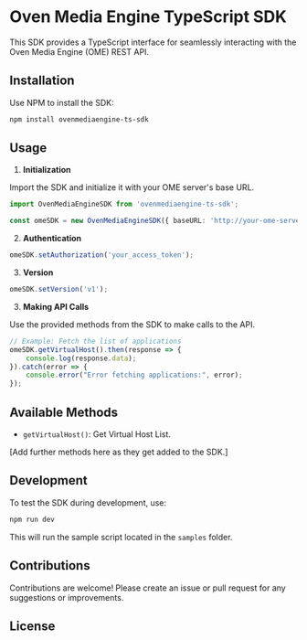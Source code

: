# Oven Media Engine TypeScript SDK

This SDK provides a TypeScript interface for seamlessly interacting with the Oven Media Engine (OME) REST API.

## Installation

Use NPM to install the SDK:

```bash
npm install ovenmediaengine-ts-sdk
```

## Usage

1. **Initialization**

Import the SDK and initialize it with your OME server's base URL.

```typescript
import OvenMediaEngineSDK from 'ovenmediaengine-ts-sdk';

const omeSDK = new OvenMediaEngineSDK({ baseURL: 'http://your-ome-server-address:port' });
```

2. **Authentication**

```typescript
omeSDK.setAuthorization('your_access_token');
```

3. **Version**

```typescript
omeSDK.setVersion('v1');
```

3. **Making API Calls**

Use the provided methods from the SDK to make calls to the API.

```typescript
// Example: Fetch the list of applications
omeSDK.getVirtualHost().then(response => {
    console.log(response.data);
}).catch(error => {
    console.error("Error fetching applications:", error);
});
```

## Available Methods

* `getVirtualHost()`: Get Virtual Host List.

[Add further methods here as they get added to the SDK.]

## Development

To test the SDK during development, use:

```bash
npm run dev
```

This will run the sample script located in the `samples` folder.

## Contributions

Contributions are welcome! Please create an issue or pull request for any suggestions or improvements.

## License
